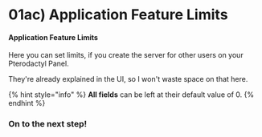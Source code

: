 # 01ac) Application Feature Limits

#### Application Feature Limits

Here you can set limits, if you create the server for other users on your Pterodactyl Panel.

They're already explained in the UI, so I won't waste space on that here.

{% hint style="info" %}
**All fields** can be left at their default value of 0.
{% endhint %}

### On to the next step!

